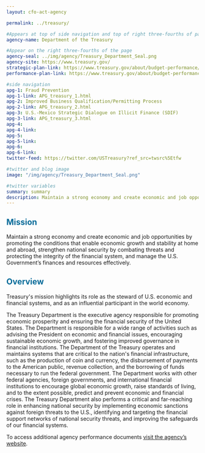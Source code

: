 ```yaml
---
layout: cfo-act-agency

permalink: ../treasury/

#Appears at top of side navigation and top of right three-fourths of page
agency-name: Department of the Treasury

#Appear on the right three-fourths of the page
agency-seal: ../img/agency/Treasury_Department_Seal.png
agency-site: https://www.treasury.gov/
strategic-plan-link: https://www.treasury.gov/about/budget-performance/strategic-plan/Documents/2018-2022_Treasury_Strategic_Plan_web.pdf
performance-plan-link: https://www.treasury.gov/about/budget-performance/Pages/index.aspx

#side navigation
apg-1: Fraud Prevention
apg-1-link: APG_treasury_1.html
apg-2: Improved Business Qualification/Permitting Process
apg-2-link: APG_treasury_2.html
apg-3: U.S.-Mexico Strategic Dialogue on Illicit Finance (SDIF)
apg-3-link: APG_treasury_3.html
apg-4:
apg-4-link:
apg-5:
apg-5-link:
apg-6:
apg-6-link:
twitter-feed: https://twitter.com/USTreasury?ref_src=twsrc%5Etfw

#twitter and blog image
image: "/img/agency/Treasury_Department_Seal.png"

#twitter variables
summary: summary
description: Maintain a strong economy and create economic and job opportunities by promoting conditions for economic growth.
---
```


<div class="usa-grid usa-graphic_list-row">
  <div class="usa-width-one-whole usa-media_block agency-page-section">
    <h2 style="color:#046b99;">Mission</h2>
    <p>Maintain a strong economy and create economic and job opportunities by promoting the conditions that enable economic growth and stability at home and abroad, strengthen national security by combating threats and protecting the integrity of the financial system, and manage the U.S. Government&rsquo;s finances and resources effectively.</p>
  </div>
</div>

<div class="usa-grid usa-graphic_list-row">
  <div class="usa-width-one-whole usa-media_block agency-page-section">
    <h2 style="color:#046b99;">Overview</h2>
    <p>Treasury&apos;s mission highlights its role as the steward of U.S. economic and financial systems, and as an influential participant in the world economy.</p>
    <p>The Treasury Department is the executive agency responsible for promoting economic prosperity and ensuring the financial security of the United States. The Department is responsible for a wide range of activities such as advising the President on economic and financial issues, encouraging sustainable economic growth, and fostering improved governance in financial institutions. The Department of the Treasury operates and maintains systems that are critical to the nation&apos;s financial infrastructure, such as the production of coin and currency, the disbursement of payments to the American public, revenue collection, and the borrowing of funds necessary to run the federal government. The Department works with other federal agencies, foreign governments, and international financial institutions to encourage global economic growth, raise standards of living, and to the extent possible, predict and prevent economic and financial crises. The Treasury Department also performs a critical and far-reaching role in enhancing national security by implementing economic sanctions against foreign threats to the U.S., identifying and targeting the financial support networks of national security threats, and improving the safeguards of our financial systems.</p>
  </div>
</div>

<div class="usa-grid usa-graphic_list-row">
  <div class="usa-width-one-whole usa-media_block">
    <p>To access additional agency performance documents <a href="https://www.treasury.gov/about/budget-performance/Pages/default.aspx" target="_blank">visit the agency’s website</a>.</p>
  </div>
</div>
